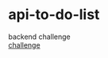 # api-to-do-list
backend challenge<br>
[challenge](https://github.com/simplify-tec/desafio-junior-backend-simplify)

